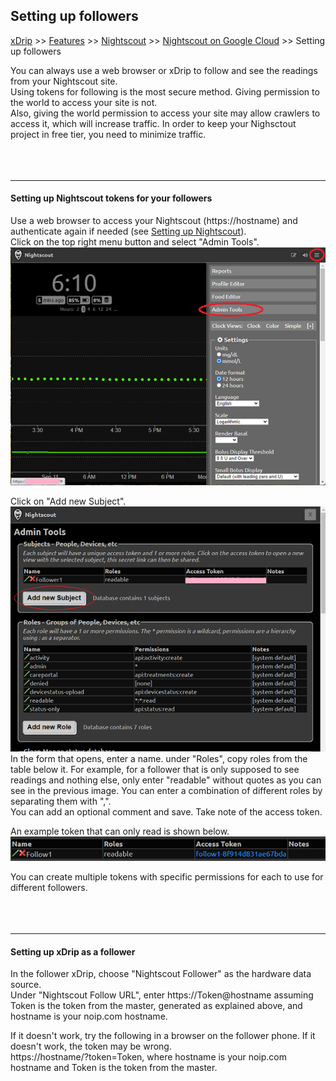 ## Setting up followers  
[xDrip](../../README.md) >> [Features](../Features_page) >> [Nightscout](../Nightscout_page) >> [Nightscout on Google Cloud](./GoogleCloud) >> Setting up followers  
  
You can always use a web browser or xDrip to follow and see the readings from your Nightscout site.  
Using tokens for following is the most secure method.  Giving permission to the world to access your site is not.  
Also, giving the world permission to access your site may allow crawlers to access it, which will increase traffic.  In order to keep your Nighsctout project in free tier, you need to minimize traffic.  
<br/>  
<br/>  
  
---    
  
#### **Setting up Nightscout tokens for your followers**
  
Use a web browser to access your Nightscout (https://hostname) and authenticate again if needed (see [Setting up Nightscout](./NS_setup)).  
Click on the top right menu button and select "Admin Tools".  
![](./images/AdminTools.png)  
  
Click on "Add new Subject".  
![](./images/Tokens.png)  
In the form that opens, enter a name.  under "Roles", copy roles from the table below it.  For example, for a follower that is only supposed to see readings and nothing else, only enter "readable" without quotes as you can see in the previous image.  You can enter a combination of different roles by separating them with ",".  
You can add an optional comment and save.  Take note of the access token.  
  
An example token that can only read is shown below.  
![](./images/TokenReadable.png)  
  
You can create multiple tokens with specific permissions for each to use for different followers.  
<br/>  
<br/>  
  
---  
  
#### **Setting up xDrip as a follower**  
  
In the follower xDrip, choose "Nightscout Follower" as the hardware data source.  
Under "Nightscout Follow URL", enter https://Token@hostname assuming Token is the token from the master, generated as explained above, and hostname is your noip.com hostname.  
  
If it doesn't work, try the following in a browser on the follower phone.  If it doesn't work, the token may be wrong.  
https://hostname/?token=Token, where hostname is your noip.com hostname and Token is the token from the master.  
  
